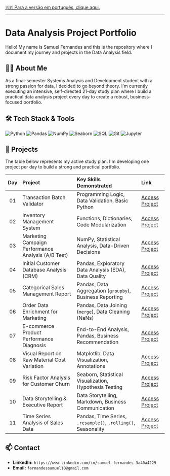 [🇧🇷 Para a versão em português, clique aqui.](./LEIA-ME.md)

---

# Data Analysis Project Portfolio

Hello! My name is Samuel Fernandes and this is the repository where I document my journey and projects in the Data Analysis field.

## 👨‍💻 About Me
As a final-semester Systems Analysis and Development student with a strong passion for data, I decided to go beyond theory. I'm currently executing an intensive, self-directed 21-day study plan where I build a practical data analysis project every day to create a robust, business-focused portfolio.

## 🛠️ Tech Stack & Tools
![Python](https://img.shields.io/badge/Python-3776AB?style=for-the-badge&logo=python&logoColor=white)
![Pandas](https://img.shields.io/badge/Pandas-150458?style=for-the-badge&logo=pandas&logoColor=white)
![NumPy](https://img.shields.io/badge/NumPy-013243?style=for-the-badge&logo=numpy&logoColor=white)
![Seaborn](https://img.shields.io/badge/Seaborn-882244?style=for-the-badge&logo=seaborn&logoColor=white)
![SQL](https://img.shields.io/badge/SQL-4479A1?style=for-the-badge&logo=postgresql&logoColor=white)
![Git](https://img.shields.io/badge/Git-F05032?style=for-the-badge&logo=git&logoColor=white)
![Jupyter](https://img.shields.io/badge/Jupyter-F37626?style=for-the-badge&logo=jupyter&logoColor=white)

## 📂 Projects
The table below represents my active study plan. I'm developing one project per day to build a strong and practical portfolio.

| Day | Project | Key Skills Demonstrated | Link |
|:---:|:---|:---|:---|
| 01 | Transaction Batch Validator | Programming Logic, Data Validation, Basic Python | [Access Project](./01-Validacao-Transacoes/) |
| 02 | Inventory Management System | Functions, Dictionaries, Code Modularization | [Access Project](./02-Gerenciamento-Inventario/) |
| 03 | Marketing Campaign Performance Analysis (A/B Test) | NumPy, Statistical Analysis, Data-Driven Decisions | [Access Project](./03-Analise-Campanhas-Marketing/) |
| 04 | Initial Customer Database Analysis (CRM) | Pandas, Exploratory Data Analysis (EDA), Data Quality | [Access Project](./04-Analise-Base-Clientes/) |
| 05 | Categorical Sales Management Report | Pandas, Data Aggregation (`groupby`), Business Reporting | [Access Project](./05-Relatorio-Vendas-Categoria/) |
| 06 | Order Data Enrichment for Marketing | Pandas, Data Joining (`merge`), Data Cleaning (NaNs) | [Access Project](./06-Enriquecimento-Dados-Pedidos/) |
| 07 | E-commerce Product Performance Diagnosis | End-to-End Analysis, Pandas, Business Recommendation | [Access Project](./07-Ecommerce-Performance-Diagnosis/) |
| 08 | Visual Report on Raw Material Cost Variation | Matplotlib, Data Visualization, Annotations | [Access Project](./08-Matplotlib-Visual-Report/) |
| 09 | Risk Factor Analysis for Customer Churn | Seaborn, Statistical Visualization, Hypothesis Testing | [Access Project](./09-Seaborn-Churn-Analysis/) |
| 10 | Data Storytelling & Executive Report | Data Storytelling, Markdown, Business Communication | [Access Project](./10-Data-Storytelling-Executive-Report/) |
| 11 | Time Series Analysis of Sales Data | Pandas, Time Series, `.resample()`, `.rolling()`, Seasonality | [Access Project](./11-Time-Series-Sales-Analysis/) |

## 📫 Contact
* **LinkedIn:** `https://www.linkedin.com/in/samuel-fernandes-3a40a4229`
* **Email:** `fernandessamuel10@gmail.com`